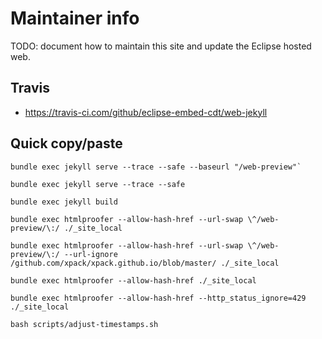 # Maintainer info

TODO: document how to maintain this site and update the Eclipse hosted web.

## Travis

- https://travis-ci.com/github/eclipse-embed-cdt/web-jekyll

## Quick copy/paste

```
bundle exec jekyll serve --trace --safe --baseurl "/web-preview"`

bundle exec jekyll serve --trace --safe

bundle exec jekyll build

bundle exec htmlproofer --allow-hash-href --url-swap \^/web-preview/\:/ ./_site_local

bundle exec htmlproofer --allow-hash-href --url-swap \^/web-preview/\:/ --url-ignore /github.com/xpack/xpack.github.io/blob/master/ ./_site_local

bundle exec htmlproofer --allow-hash-href ./_site_local

bundle exec htmlproofer --allow-hash-href --http_status_ignore=429 ./_site_local

bash scripts/adjust-timestamps.sh
```
